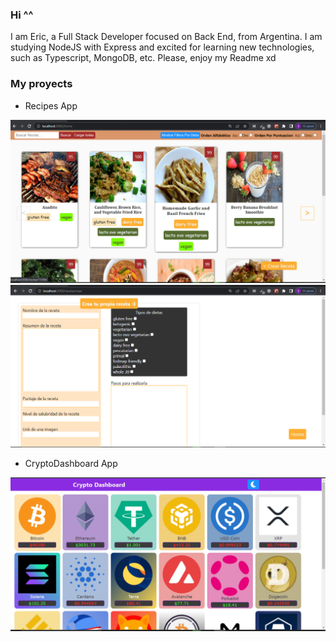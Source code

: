 ### Hi ^^

<!--
**souther1407/souther1407** is a ✨ _special_ ✨ repository because its `README.md` (this file) appears on your GitHub profile.

Here are some ideas to get you started:

- 🔭 I’m currently working on ...
- 🌱 I’m currently learning ...
- 👯 I’m looking to collaborate on ...
- 🤔 I’m looking for help with ...
- 💬 Ask me about ...
- 📫 How to reach me: ...
- 😄 Pronouns: ...
- ⚡ Fun fact: ...
-->


I am Eric, a Full Stack Developer focused on Back End, from Argentina. I am studying NodeJS with Express and excited for learning new technologies, such as Typescript, MongoDB, etc.
Please, enjoy my Readme xd

### My proyects

- Recipes App 
<img src="/imgs/Food-App.png"/>
<img src="/imgs/Food-App2.png"/>

- CryptoDashboard App
<img src="/imgs/CryptoDashboard.png" />

